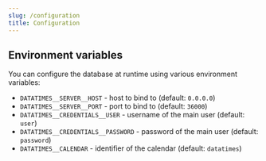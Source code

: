 ```yaml
---
slug: /configuration
title: Configuration
---
```


## Environment variables

You can configure the database at runtime using various environment variables:

- `DATATIMES__SERVER__HOST` -
  host to bind to
  (default: `0.0.0.0`)
- `DATATIMES__SERVER__PORT` -
  port to bind to
  (default: `36000`)
- `DATATIMES__CREDENTIALS__USER` -
  username of the main user
  (default: `user`)
- `DATATIMES__CREDENTIALS__PASSWORD` -
  password of the main user
  (default: `password`)
- `DATATIMES__CALENDAR` -
  identifier of the calendar
  (default: `datatimes`)
